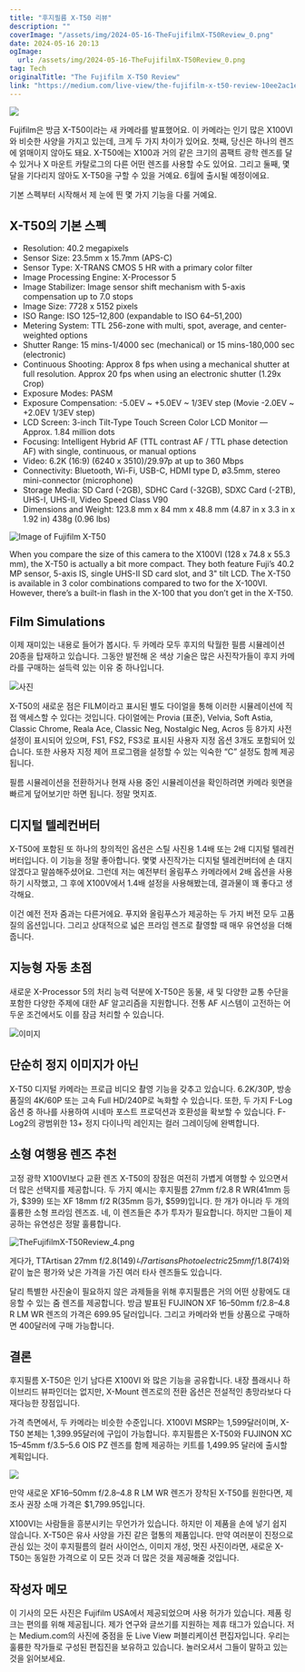 ```yaml
---
title: "후지필름 X-T50 리뷰"
description: ""
coverImage: "/assets/img/2024-05-16-TheFujifilmX-T50Review_0.png"
date: 2024-05-16 20:13
ogImage: 
  url: /assets/img/2024-05-16-TheFujifilmX-T50Review_0.png
tag: Tech
originalTitle: "The Fujifilm X-T50 Review"
link: "https://medium.com/live-view/the-fujifilm-x-t50-review-10ee2ac1e792"
---
```




![](/assets/img/2024-05-16-TheFujifilmX-T50Review_0.png)

Fujifilm은 방금 X-T50이라는 새 카메라를 발표했어요. 이 카메라는 인기 많은 X100VI와 비슷한 사양을 가지고 있는데, 크게 두 가지 차이가 있어요. 첫째, 당신은 하나의 렌즈에 얽매이지 않아도 돼요. X-T50에는 X100과 거의 같은 크기의 콤팩트 광학 렌즈를 달 수 있거나 X 마운트 카탈로그의 다른 어떤 렌즈를 사용할 수도 있어요. 그리고 둘째, 몇 달을 기다리지 않아도 X-T50을 구할 수 있을 거예요. 6월에 출시될 예정이에요.

기본 스펙부터 시작해서 제 눈에 띈 몇 가지 기능을 다룰 거예요.

## X-T50의 기본 스펙


<div class="content-ad"></div>

- Resolution: 40.2 megapixels
- Sensor Size: 23.5mm x 15.7mm (APS-C)
- Sensor Type: X-TRANS CMOS 5 HR with a primary color filter
- Image Processing Engine: X-Processor 5
- Image Stabilizer: Image sensor shift mechanism with 5-axis compensation up to 7.0 stops
- Image Size: 7728 x 5152 pixels
- ISO Range: ISO 125–12,800 (expandable to ISO 64–51,200)
- Metering System: TTL 256-zone with multi, spot, average, and center-weighted options
- Shutter Range: 15 mins-1/4000 sec (mechanical) or 15 mins-180,000 sec (electronic)
- Continuous Shooting: Approx 8 fps when using a mechanical shutter at full resolution. Approx 20 fps when using an electronic shutter (1.29x Crop)
- Exposure Modes: PASM
- Exposure Compensation: -5.0EV ~ +5.0EV ~ 1/3EV step (Movie -2.0EV ~ +2.0EV 1/3EV step)
- LCD Screen: 3-inch Tilt-Type Touch Screen Color LCD Monitor — Approx. 1.84 million dots
- Focusing: Intelligent Hybrid AF (TTL contrast AF / TTL phase detection AF) with single, continuous, or manual options
- Video: 6.2K (16:9) (6240 x 3510)/29.97p at up to 360 Mbps
- Connectivity: Bluetooth, Wi-Fi, USB-C, HDMI type D, ø3.5mm, stereo mini-connector (microphone)
- Storage Media: SD Card (-2GB), SDHC Card (-32GB), SDXC Card (-2TB), UHS-I, UHS-II, Video Speed Class V90
- Dimensions and Weight: 123.8 mm x 84 mm x 48.8 mm (4.87 in x 3.3 in x 1.92 in) 438g (0.96 lbs)

![Image of Fujifilm X-T50](/assets/img/2024-05-16-TheFujifilmX-T50Review_1.png)

When you compare the size of this camera to the X100VI (128 x 74.8 x 55.3 mm), the X-T50 is actually a bit more compact. They both feature Fuji’s 40.2 MP sensor, 5-axis IS, single UHS-II SD card slot, and 3" tilt LCD. The X-T50 is available in 3 color combinations compared to two for the X-100VI. However, there’s a built-in flash in the X-100 that you don’t get in the X-T50.

## Film Simulations

<div class="content-ad"></div>

이제 재미있는 내용로 들어가 봅시다. 두 카메라 모두 후지의 탁월한 필름 시뮬레이션 20종을 탑재하고 있습니다. 그동안 발전해 온 색상 기술은 많은 사진작가들이 후지 카메라를 구매하는 설득력 있는 이유 중 하나입니다. 

![사진](/assets/img/2024-05-16-TheFujifilmX-T50Review_2.png)

X-T50의 새로운 점은 FILM이라고 표시된 별도 다이얼을 통해 이러한 시뮬레이션에 직접 액세스할 수 있다는 것입니다. 다이얼에는 Provia (표준), Velvia, Soft Astia, Classic Chrome, Reala Ace, Classic Neg, Nostalgic Neg, Acros 등 8가지 사전 설정이 표시되어 있으며, FS1, FS2, FS3로 표시된 사용자 지정 옵션 3개도 포함되어 있습니다. 또한 사용자 지정 제어 프로그램을 설정할 수 있는 익숙한 “C” 설정도 함께 제공됩니다.

필름 시뮬레이션을 전환하거나 현재 사용 중인 시뮬레이션을 확인하려면 카메라 윗면을 빠르게 덮어보기만 하면 됩니다. 정말 멋지죠.

<div class="content-ad"></div>

## 디지털 텔레컨버터

X-T50에 포함된 또 하나의 창의적인 옵션은 스틸 사진용 1.4배 또는 2배 디지털 텔레컨버터입니다. 이 기능을 정말 좋아합니다. 몇몇 사진작가는 디지털 텔레컨버터에 손 대지 않겠다고 말씀해주셨어요. 그런데 저는 예전부터 올림푸스 카메라에서 2배 옵션을 사용하기 시작했고, 그 후에 X100V에서 1.4배 설정을 사용해봤는데, 결과물이 꽤 좋다고 생각해요.

이건 예전 전자 줌과는 다른거에요. 푸지와 올림푸스가 제공하는 두 가지 버전 모두 고품질의 옵션입니다. 그리고 상대적으로 넓은 프라임 렌즈로 촬영할 때 매우 유연성을 더해줍니다.

## 지능형 자동 초점

<div class="content-ad"></div>

새로운 X-Processor 5의 처리 능력 덕분에 X-T50은 동물, 새 및 다양한 교통 수단을 포함한 다양한 주제에 대한 AF 알고리즘을 지원합니다. 전통 AF 시스템이 고전하는 어두운 조건에서도 이를 잠금 처리할 수 있습니다.

![이미지](/assets/img/2024-05-16-TheFujifilmX-T50Review_3.png)

## 단순히 정지 이미지가 아닌

X-T50 디지털 카메라는 프로급 비디오 촬영 기능을 갖추고 있습니다. 6.2K/30P, 방송 품질의 4K/60P 또는 고속 Full HD/240P로 녹화할 수 있습니다. 또한, 두 가지 F-Log 옵션 중 하나를 사용하여 시네마 포스트 프로덕션과 호환성을 확보할 수 있습니다. F-Log2의 광범위한 13+ 정지 다이나믹 레인지는 컬러 그레이딩에 완벽합니다.

<div class="content-ad"></div>

## 소형 여행용 렌즈 추천

고정 광학 X100VI보다 교환 렌즈 X-T50의 장점은 여전히 가볍게 여행할 수 있으면서 더 많은 선택지를 제공합니다. 두 가지 예시는 후지필름 27mm f/2.8 R WR(41mm 등가, $399) 또는 XF 18mm f/2 R(35mm 등가, $599)입니다. 한 개가 아니라 두 개의 훌륭한 소형 프라임 렌즈죠. 네, 이 렌즈들은 추가 투자가 필요합니다. 하지만 그들이 제공하는 유연성은 정말 훌륭합니다.

![TheFujifilmX-T50Review_4.png](/assets/img/2024-05-16-TheFujifilmX-T50Review_4.png)

게다가, TTArtisan 27mm f/2.8($149)나 7artisans Photoelectric 25mm f/1.8($74)와 같이 높은 평가와 낮은 가격을 가진 여러 타사 렌즈들도 있습니다.

<div class="content-ad"></div>

달리 특별한 사진술이 필요하지 않은 과제들을 위해 후지필름은 거의 어떤 상황에도 대응할 수 있는 줌 렌즈를 제공합니다. 방금 발표된 FUJINON XF 16–50mm f/2.8–4.8 R LM WR 렌즈의 가격은 699.95 달러입니다. 그리고 카메라와 번들 상품으로 구매하면 400달러에 구매 가능합니다.

## 결론

후지필름 X-T50은 인기 남다른 X100VI 와 많은 기능을 공유합니다. 내장 플래시나 하이브리드 뷰파인더는 없지만, X-Mount 렌즈로의 전환 옵션은 전설적인 총망라보다 다재다능한 장점입니다.

가격 측면에서, 두 카메라는 비슷한 수준입니다. X100VI MSRP는 1,599달러이며, X-T50 본체는 1,399.95달러에 구입이 가능합니다. 후지필름은 X-T50와 FUJINON XC 15–45mm f/3.5–5.6 OIS PZ 렌즈를 함께 제공하는 키트를 1,499.95 달러에 출시할 계획입니다.

<div class="content-ad"></div>

<img src="/assets/img/2024-05-16-TheFujifilmX-T50Review_5.png" />

만약 새로운 XF16–50mm f/2.8–4.8 R LM WR 렌즈가 장착된 X-T50를 원한다면, 제조사 권장 소매 가격은 $1,799.95입니다.

X100VI는 사람들을 흥분시키는 무언가가 있습니다. 하지만 이 제품을 손에 넣기 쉽지 않습니다. X-T50은 유사 사양을 가진 같은 혈통의 제품입니다. 만약 여러분이 진정으로 관심 있는 것이 후지필름의 컬러 사이언스, 이미지 개성, 멋진 사진이라면, 새로운 X-T50는 동일한 가격으로 이 모든 것과 더 많은 것을 제공해줄 것입니다.

## 작성자 메모

<div class="content-ad"></div>

이 기사의 모든 사진은 Fujifilm USA에서 제공되었으며 사용 허가가 있습니다.
제품 링크는 편의를 위해 제공됩니다. 제가 연구와 글쓰기를 지원하는 제휴 태그가 있습니다.
저는 Medium.com의 사진에 중점을 둔 Live View 퍼블리케이션 편집자입니다. 우리는 훌륭한 작가들로 구성된 편집진을 보유하고 있습니다. 놀러오셔서 그들이 말하고 있는 것을 읽어보세요.